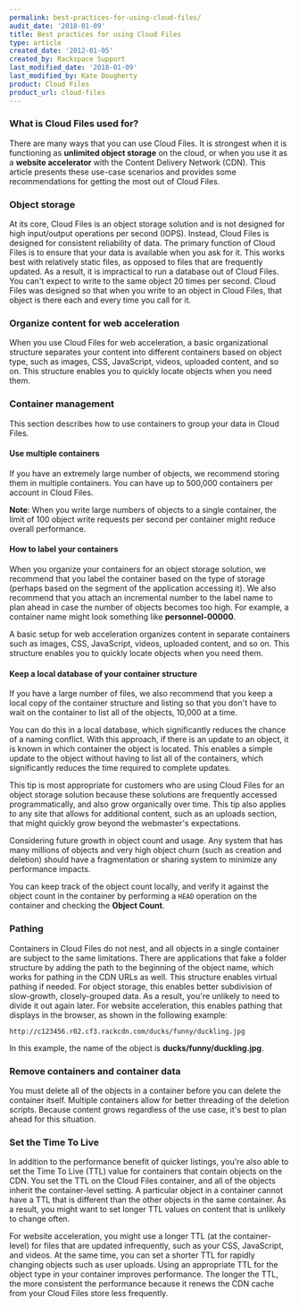```yaml
---
permalink: best-practices-for-using-cloud-files/
audit_date: '2018-01-09'
title: Best practices for using Cloud Files
type: article
created_date: '2012-01-05'
created_by: Rackspace Support
last_modified_date: '2018-01-09'
last_modified_by: Kate Dougherty
product: Cloud Files
product_url: cloud-files
---
```


### What is Cloud Files used for?

There are many ways that you can use Cloud Files. It is strongest when it is
functioning as **unlimited object storage** on the cloud, or when you use it
as a **website accelerator** with the Content Delivery Network (CDN). This
article presents these use-case scenarios and provides some recommendations
for getting the most out of Cloud Files.

### Object storage

At its core, Cloud Files is an object storage solution and is not designed for
high input/output operations per second (IOPS). Instead, Cloud Files is
designed for consistent reliability of data. The primary function of Cloud
Files is to ensure that your data is available when you ask for it. This works
best with relatively static files, as opposed to files that are frequently
updated. As a result, it is impractical to run a database out of Cloud Files.
You can't expect to write to the same object 20 times per second. Cloud Files
was designed so that when you write to an object in Cloud Files, that object
is there each and every time you call for it.

### Organize content for web acceleration

When you use Cloud Files for web acceleration, a basic organizational
structure separates your content into different containers based on
object type, such as images, CSS, JavaScript, videos, uploaded
content, and so on. This structure enables you to quickly locate objects
when you need them.

### Container management

This section describes how to use containers to group your data in Cloud
Files.

#### Use multiple containers

If you have an extremely large number of objects, we recommend storing
them in multiple containers. You can have up to 500,000 containers per
account in Cloud Files.

**Note**: When you write large numbers of objects to a single container,
the limit of 100 object write requests per second per container might reduce
overall performance.

#### How to label your containers

When you organize your containers for an object storage solution, we
recommend that you label the container based on the type of storage (perhaps
based on the segment of the application accessing it). We also recommend
that you attach an incremental number to the label name to plan ahead in
case the number of objects becomes too high. For example, a container name
might look something like **personnel-00000**.

A basic setup for web acceleration organizes content in separate containers
such as images, CSS, JavaScript, videos, uploaded content, and so on. This
structure enables you to quickly locate objects when you need them.

#### Keep a local database of your container structure

If you have a large number of files, we also recommend that you
keep a local copy of the container structure and listing so that you don't
have to wait on the container to list all of the objects, 10,000 at a time.

You can do this in a local database, which significantly reduces the chance
of a naming conflict. With this approach, if there is an update to an object,
it is known in which container the object is located. This enables a simple
update to the object without having to list all of the containers, which
significantly reduces the time required to complete updates.

This tip is most appropriate for customers who are using Cloud Files for an
object storage solution because these solutions are frequently accessed
programmatically, and also grow organically over time. This tip also applies
to any site that allows for additional content, such as an uploads section,
that might quickly grow beyond the webmaster's expectations.

Considering future growth in object count and usage. Any system that has
many millions of objects and very high object churn (such as creation and
deletion) should have a fragmentation or sharing system to minimize any
performance impacts.

You can keep track of the object count locally, and verify it against the
object count in the container by performing a `HEAD` operation on the
container and checking the **Object Count**.

### Pathing

Containers in Cloud Files do not nest, and all objects in a
single container are subject to the same limitations. There are
applications that fake a folder structure by adding the path to
the beginning of the object name, which works for pathing in the CDN
URLs as well. This structure enables virtual pathing if needed.
For object storage, this enables better subdivision of slow-growth,
closely-grouped data. As a result, you're unlikely to need to divide it
out again later. For website acceleration, this enables pathing that
displays in the browser, as shown in the following example:

    http://c123456.r02.cf3.rackcdn.com/ducks/funny/duckling.jpg

In this example, the name of the object is **ducks/funny/duckling.jpg**.

### Remove containers and container data

You must delete all of the objects in a container before you can delete the
container itself. Multiple containers allow for better threading of the
deletion scripts. Because content grows regardless of the use case, it's
best to plan ahead for this situation.

### Set the Time To Live

In addition to the performance benefit of quicker listings, you're also able
to set the Time To Live (TTL) value for containers that contain objects on the
CDN. You set the TTL on the Cloud Files container, and all of the objects
inherit the container-level setting. A particular object in a container cannot
have a TTL that is different than the other objects in the same container.
As a result, you might want to set longer TTL values on content that is
unlikely to change often.

For website acceleration, you might use a longer TTL (at the container-level)
for files that are updated infrequently, such as your CSS, JavaScript, and
videos. At the same time, you can set a shorter TTL for rapidly changing
objects such as user uploads. Using an appropriate TTL for the object type in
your container improves performance. The longer the TTL, the more
consistent the performance because it renews the CDN cache from your Cloud
Files store less frequently.
